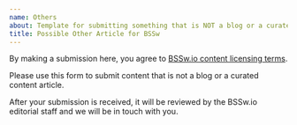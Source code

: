 ```yaml
---
name: Others
about: Template for submitting something that is NOT a blog or a curated content article.
title: Possible Other Article for BSSw
---
```

By making a submission here, you agree to [BSSw.io content licensing terms](https://github.com/betterscientificsoftware/bssw.io/blob/main/TERMS.md).

Please use this form to submit content that is not a blog or a curated content article.

After your submission is received, it will be reviewed by the BSSw.io editorial staff and we will be in touch with you.
